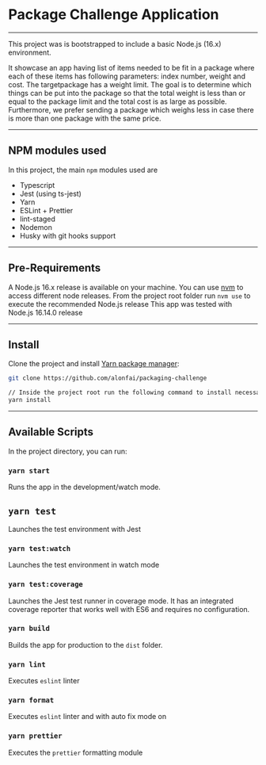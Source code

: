 # Package Challenge Application

---

This project was is bootstrapped to include a basic Node.js (16.x) environment.

It showcase an app having list of items needed to be fit in a package where each of these items has following parameters: index number, weight and cost. The targetpackage has a weight limit.
The goal is to determine which things can be put into the package so that the total weight is less than or equal to the package limit and the total cost is as large as possible.
Furthermore, we prefer sending a package which weighs less in case there is more than one package with the same price.

---

## NPM modules used

In this project, the main `npm` modules used are

- Typescript
- Jest (using ts-jest)
- Yarn
- ESLint + Prettier
- lint-staged
- Nodemon
- Husky with git hooks support

---

## Pre-Requirements

A Node.js 16.x release is available on your machine. You can use [nvm](https://github.com/nvm-sh/nvm) to access different node releases. From the project root folder run `nvm use` to execute the recommended Node.js release
This app was tested with Node.js 16.14.0 release

---

## Install

Clone the project and install [Yarn package manager](https://classic.yarnpkg.com/en/docs/install):

```bash
git clone https://github.com/alonfai/packaging-challenge

// Inside the project root run the following command to install necessary dependencies
yarn install
```

---

## Available Scripts

In the project directory, you can run:

### `yarn start`

Runs the app in the development/watch mode.

## `yarn test`

Launches the test environment with Jest

### `yarn test:watch`

Launches the test environment in watch mode

### `yarn test:coverage`

Launches the Jest test runner in coverage mode. It has an integrated coverage reporter that works well with ES6 and requires no configuration.

### `yarn build`

Builds the app for production to the `dist` folder.

### `yarn lint`

Executes `eslint` linter

### `yarn format`

Executes `eslint` linter and with auto fix mode on

### `yarn prettier`

Executes the `prettier` formatting module
